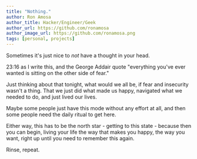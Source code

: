 ```yaml
---
title: "Nothing."
author: Ron Amosa
author_title: Hacker/Engineer/Geek
author_url: https://github.com/ronamosa
author_image_url: https://github.com/ronamosa.png
tags: [personal, projects]
---
```


Sometimes it's just nice to *not* have a thought in your head.

23:16 as I write this, and the George Addair quote "everything you've ever wanted is sitting on the other side of fear."

Just thinking about that tonight, what would we all be, if fear and insecurity wasn't a thing. That we just did what made us happy, navigated what we needed to do, and just lived our lives.

Maybe some people just have this mode without any effort at all, and then some people need the daily ritual to get here.

Either way, this has to be the north star - getting to this state - because then you can begin, living your life the way that makes you happy, the way you want, right up until you need to remember this again.

Rinse, repeat.
